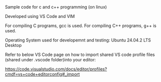 Sample code for c and c++ programming (on linux)

Developed using VS Code and VIM

For compiling C programs, gcc is used.
For compiling C++ programs, g++ is used.

Operating System used for developemnt and testing: Ubuntu 24.04.2 LTS Desktop

Refer to below VS Code page on how to import shared VS code profile files (shared under .vscode folder)into your editor:

https://code.visualstudio.com/docs/editor/profiles?cmdf=vs+code+editorconfig#_import
